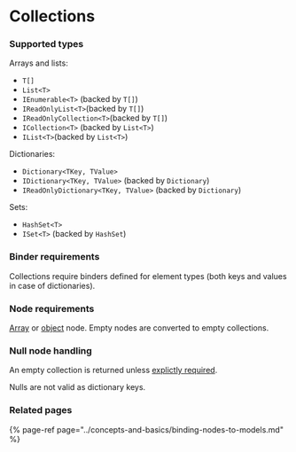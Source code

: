 # Collections

### Supported types

Arrays and lists:

* `T[]`
* `List<T>`
* `IEnumerable<T>`  \(backed by `T[]`\)
* `IReadOnlyList<T>`\(backed by `T[]`\)
* `IReadOnlyCollection<T>`\(backed by `T[]`\)
* `ICollection<T>` \(backed by `List<T>`\)
* `IList<T>`\(backed by `List<T>`\)

Dictionaries:

* `Dictionary<TKey, TValue>`
* `IDictionary<TKey, TValue>` \(backed by `Dictionary`\)
* `IReadOnlyDictionary<TKey, TValue>` \(backed by `Dictionary`\)

Sets:

* `HashSet<T>`
* `ISet<T>` \(backed by `HashSet`\)

### Binder requirements

Collections require binders defined for element types \(both keys and values in case of dictionaries\).

### Node requirements

[Array](../concepts-and-basics/settings-nodes/array-nodes.md) or [object](../concepts-and-basics/settings-nodes/object-nodes.md) node. Empty nodes are converted to empty collections.

### Null node handling

An empty collection is returned unless [explictly required](../basic-scenarios/make-settings-required.md).

Nulls are not valid as dictionary keys.

### Related pages

{% page-ref page="../concepts-and-basics/binding-nodes-to-models.md" %}

